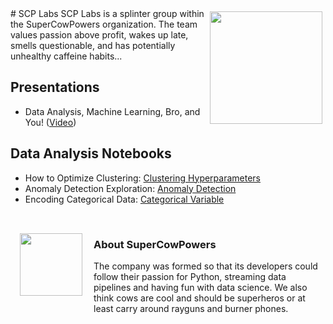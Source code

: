 <img align="right" style="padding:5px" src="images/tshirt_front.jpg" width="180">
# SCP Labs
SCP Labs is a splinter group within the SuperCowPowers organization. The team values passion above profit, wakes up late, smells questionable, and has potentially unhealthy caffeine habits...

## Presentations

- Data Analysis, Machine Learning, Bro, and You!
([Video](https://www.youtube.com/watch?v=pG5lU9CLnIU))

## Data Analysis Notebooks

- How to Optimize Clustering: [Clustering
    Hyperparameters](https://nbviewer.jupyter.org/github/SuperCowPowers/scp-labs/blob/master/notebooks/Clustering_Picking_K.ipynb)
- Anomaly Detection Exploration: [Anomaly
    Detection](https://nbviewer.jupyter.org/github/SuperCowPowers/scp-labs/blob/master/notebooks/Anomaly_Detection.ipynb)
- Encoding Categorical Data: [Categorical Variable](https://nbviewer.jupyter.org/github/SuperCowPowers/scp-labs/blob/master/notebooks/Categorial_Encoding.ipynb)

<br>
<img align="left" style=" padding:15px" src="images/SCP_med.png" width="100">
  
### About SuperCowPowers
The company was formed so that its developers could follow their passion for Python, streaming data pipelines and having fun with data science. We also think cows are cool and should be superheros or at least carry around rayguns and burner phones.
    
    